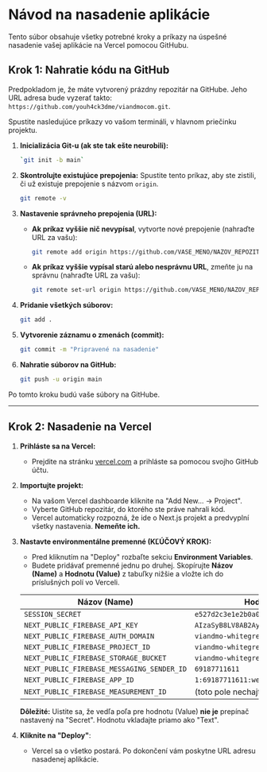 # Návod na nasadenie aplikácie

Tento súbor obsahuje všetky potrebné kroky a príkazy na úspešné nasadenie vašej aplikácie na Vercel pomocou GitHubu.

## Krok 1: Nahratie kódu na GitHub

Predpokladom je, že máte vytvorený prázdny repozitár na GitHube. Jeho URL adresa bude vyzerať takto: `https://github.com/youh4ck3dme/viandmocom.git`.

Spustite nasledujúce príkazy vo vašom termináli, v hlavnom priečinku projektu.

1.  **Inicializácia Git-u (ak ste tak ešte neurobili):**
    ```bash
    `git init -b main`
    ```

2.  **Skontrolujte existujúce prepojenia:**
    Spustite tento príkaz, aby ste zistili, či už existuje prepojenie s názvom `origin`.
    ```bash
    git remote -v
    ```

3.  **Nastavenie správneho prepojenia (URL):**
    *   **Ak príkaz vyššie nič nevypísal**, vytvorte nové prepojenie (nahraďte URL za vašu):
        ```bash
        git remote add origin https://github.com/VASE_MENO/NAZOV_REPOZITARA.git
        ```
    *   **Ak príkaz vyššie vypísal starú alebo nesprávnu URL**, zmeňte ju na správnu (nahraďte URL za vašu):
        ```bash
        git remote set-url origin https://github.com/VASE_MENO/NAZOV_REPOZITARA.git
        ```

4.  **Pridanie všetkých súborov:**
    ```bash
    git add .
    ```

5.  **Vytvorenie záznamu o zmenách (commit):**
    ```bash
    git commit -m "Pripravené na nasadenie"
    ```

6.  **Nahratie súborov na GitHub:**
    ```bash
    git push -u origin main
    ```

Po tomto kroku budú vaše súbory na GitHube.

---

## Krok 2: Nasadenie na Vercel

1.  **Prihláste sa na Vercel:**
    *   Prejdite na stránku [vercel.com](https://vercel.com) a prihláste sa pomocou svojho GitHub účtu.

2.  **Importujte projekt:**
    *   Na vašom Vercel dashboarde kliknite na "Add New... -> Project".
    *   Vyberte GitHub repozitár, do ktorého ste práve nahrali kód.
    *   Vercel automaticky rozpozná, že ide o Next.js projekt a predvyplní všetky nastavenia. **Nemeňte ich.**

3.  **Nastavte environmentálne premenné (KĽÚČOVÝ KROK):**
    *   Pred kliknutím na "Deploy" rozbaľte sekciu **Environment Variables**.
    *   Budete pridávať premenné jednu po druhej. Skopírujte **Názov (Name)** a **Hodnotu (Value)** z tabuľky nižšie a vložte ich do príslušných polí vo Verceli.

    | Názov (Name)                               | Hodnota (Value)                                     |
    | ------------------------------------------ | --------------------------------------------------- |
    | `SESSION_SECRET`                           | `e527d2c3e1e2b0a0a6b4a3a6a9b4a1a6`                    |
    | `NEXT_PUBLIC_FIREBASE_API_KEY`             | `AIzaSyB8LV8AB2AyvU_LWk7Cy9xHtIt3xDP_WUY`          |
    | `NEXT_PUBLIC_FIREBASE_AUTH_DOMAIN`         | `viandmo-whitegreen.firebaseapp.com`                |
    | `NEXT_PUBLIC_FIREBASE_PROJECT_ID`          | `viandmo-whitegreen`                                |
    | `NEXT_PUBLIC_FIREBASE_STORAGE_BUCKET`      | `viandmo-whitegreen.appspot.com`            |
    | `NEXT_PUBLIC_FIREBASE_MESSAGING_SENDER_ID` | `69187711611`                                       |
    | `NEXT_PUBLIC_FIREBASE_APP_ID`              | `1:69187711611:web:74c80cfc777a90405068de`         |
    | `NEXT_PUBLIC_FIREBASE_MEASUREMENT_ID`      | (toto pole nechajte prázdne)                        |
    
    **Dôležité:** Uistite sa, že vedľa poľa pre hodnotu (Value) **nie je** prepínač nastavený na "Secret". Hodnotu vkladajte priamo ako "Text".

4.  **Kliknite na "Deploy"**:
    *   Vercel sa o všetko postará. Po dokončení vám poskytne URL adresu nasadenej aplikácie.
